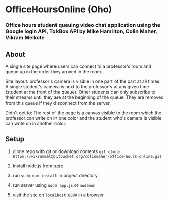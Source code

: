 # OfficeHoursOnline (Oho)
### Office hours student queuing video chat application using the Google login API, TokBox API by Mike Hamilton, Colin Maher, Vikram Melkote

## About

A single site page where users can connect to a professor's room and queue up in the order they arrived in the room.

Site layout: professor's camera is visible in one part of the part at all times. A single student's camera is next to the professor's at any given time (student at the front of the queue). Other students can only subscribe to their streams until they are at the beginning of the queue. They are removed from this queue if they disconnect from the server.

Didn't get to: The rest of the page is a canvas visible to the room which the professor can write on in one color and the student who's camera is visible can write on in another color.

## Setup

1. clone repo with git or download contents
`git clone https://vikrammel@bitbucket.org/colinmaher/office-hours-online.git`

2. Install node.js from [here](https://www.npmjs.com/get-npm)

3. run `sudo npm install` in project directory

4. run server using `node app.js` or `nodemon`

5. visit the site on `localhost:8080` in a browser
